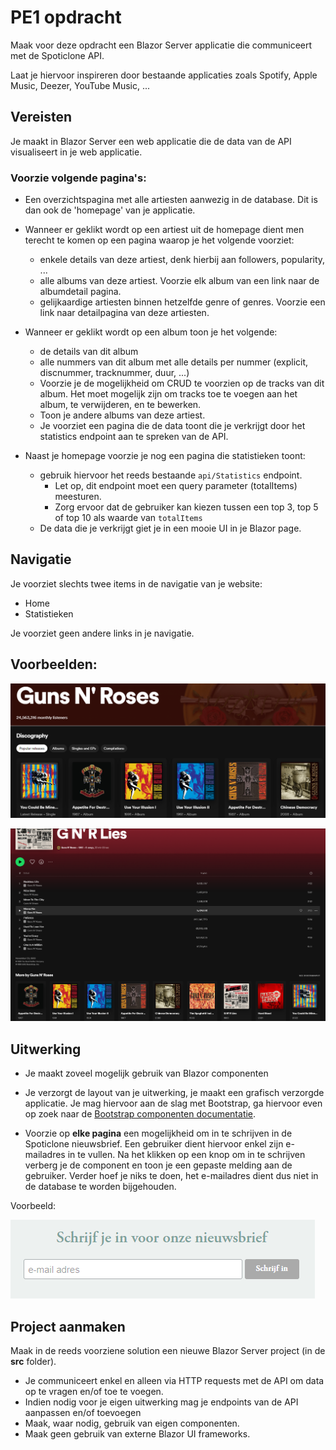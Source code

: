 # PE1 opdracht

Maak voor deze opdracht een Blazor Server applicatie die communiceert met de Spoticlone API.

Laat je hiervoor inspireren door bestaande applicaties zoals Spotify, Apple Music, Deezer, YouTube Music, ...

## Vereisten

Je maakt in Blazor Server een web applicatie die de data van de API visualiseert in je web applicatie. 

### Voorzie volgende pagina's:

- Een overzichtspagina met alle artiesten aanwezig in de database. Dit is dan ook de 'homepage' van je applicatie.

- Wanneer er geklikt wordt op een artiest uit de homepage dient men terecht te komen op een pagina waarop je het volgende voorziet:
	- enkele details van deze artiest, denk hierbij aan followers, popularity, ...
	- alle albums van deze artiest. Voorzie elk album van een link naar de albumdetail pagina.
	- gelijkaardige artiesten binnen hetzelfde genre of genres. Voorzie een link naar detailpagina van deze artiesten.

- Wanneer er geklikt wordt op een album toon je het volgende: 
	- de details van dit album
	- alle nummers van dit album met alle details per nummer (explicit, discnummer, tracknummer, duur, ...)
	- Voorzie je de mogelijkheid om CRUD te voorzien op de tracks van dit album. Het moet mogelijk zijn om tracks toe te voegen aan het album, te verwijderen, en te bewerken.
	- Toon je andere albums van deze artiest. 
	- Je voorziet een pagina die de data toont die je verkrijgt door het statistics endpoint aan te spreken van de API.

- Naast je homepage voorzie je nog een pagina die statistieken toont:
	- gebruik hiervoor het reeds bestaande `api/Statistics` endpoint. 
		- Let op, dit endpoint moet een query parameter (totalItems) meesturen.
		- Zorg ervoor dat de gebruiker kan kiezen tussen een top 3, top 5 of top 10 als waarde van `totalItems`
	- De data die je verkrijgt giet je in een mooie UI in je Blazor page.

## Navigatie
Je voorziet slechts twee items in de navigatie van je website:
- Home
- Statistieken

Je voorziet geen andere links in je navigatie.

## Voorbeelden:

![](images/pin-pe-01-spoticlone-03.png)

![](images/pin-pe-01-spoticlone-02.png)

## Uitwerking

- Je maakt zoveel mogelijk gebruik van Blazor componenten

- Je verzorgt de layout van je uitwerking, je maakt een grafisch verzorgde applicatie. Je mag hiervoor aan de slag met Bootstrap, ga hiervoor even op zoek naar de [Bootstrap componenten documentatie](https://getbootstrap.com/docs/5.0/getting-started/introduction/).

- Voorzie op **elke pagina** een mogelijkheid om in te schrijven in de Spoticlone nieuwsbrief. Een gebruiker dient hiervoor enkel zijn e-mailadres in te vullen. 
Na het klikken op een knop om in te schrijven verberg je de component en toon je een gepaste melding aan de gebruiker. Verder hoef je niks te doen, het e-mailadres dient dus niet in de database te worden bijgehouden.



Voorbeeld:

![](images/pin-pe-01-spoticlone-01.png)


## Project aanmaken
Maak in de reeds voorziene solution een nieuwe Blazor Server project (in de **src** folder).

- Je communiceert enkel en alleen via HTTP requests met de API om data op te vragen en/of toe te voegen.
- Indien nodig voor je eigen uitwerking mag je endpoints van de API aanpassen en/of toevoegen
- Maak, waar nodig, gebruik van eigen componenten.
- Maak geen gebruik van externe Blazor UI frameworks.
